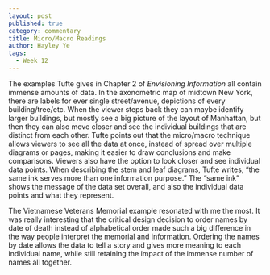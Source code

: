 ```yaml
---
layout: post
published: true
category: commentary
title: Micro/Macro Readings
author: Hayley Ye
tags:
  - Week 12
---
```

The examples Tufte gives in Chapter 2 of _Envisioning Information_ all contain immense amounts of data. In the axonometric map of midtown New York, there are labels for ever single street/avenue, depictions of every building/tree/etc. When the viewer steps back they can maybe identify larger buildings, but mostly see a big picture of the layout of Manhattan, but then they can also move closer and see the individual buildings that are distinct from each other. Tufte points out that the micro/macro technique allows viewers to see all the data at once, instead of spread over multiple diagrams or pages, making it easier to draw conclusions and make comparisons. Viewers also have the option to look closer and see individual data points. When describing the stem and leaf diagrams, Tufte writes, “the same ink serves more than one information purpose.” The “same ink” shows the message of the data set overall, and also the individual data points and what they represent. 

The Vietnamese Veterans Memorial example resonated with me the most. It was really interesting that the critical design decision to order names by date of death instead of alphabetical order made such a big difference in the way people interpret the memorial and information. Ordering the names by date allows the data to tell a story and gives more meaning to each individual name, while still retaining the impact of the immense number of names all together. 
